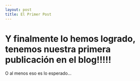 ```yaml
---
layout: post
title: El Primer Post
---
```


# Y finalmente lo hemos logrado, tenemos nuestra primera publicación en el blog!!!!!

O al menos eso es lo esperado...
